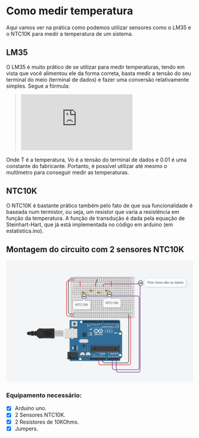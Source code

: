 # Como medir temperatura
Aqui vamos ver na prática como podemos utilizar sensores como o LM35 e o NTC10K para medir a temperatura de um sistema.

## LM35
O LM35 é muito prático de se utilizar para medir temperaturas, tendo em vista que você alimentou ele da forma correta, basta medir a tensão do seu terminal do meio (terminal de dados) e fazer uma conversão relativamente simples. Segue a fórmula:

>![equation](https://latex.codecogs.com/gif.latex?T%20%3D%20V_%7B0%7D%20/%200.01)

Onde T é a temperatura, Vo é a tensão do terminal de dados e 0.01 é uma constante do fabricante.
Portanto, é possível utilizar até mesmo o multímetro para conseguir medir as temperaturas.

## NTC10K 
O NTC10K é bastante prático também pelo fato de que sua funcionalidade é baseada num termistor, ou seja, um resistor que varia a resistência em função da temperatura. A função de transdução é dada pela equação de Steinhart-Hart, que já está implementada no código em arduino (em estatistica.ino).

## Montagem do circuito com 2 sensores NTC10K
![img1](montagem_2ntc.png)

### Equipamento necessário:
- [x] Arduino uno.
- [x] 2 Sensores NTC10K.
- [x] 2 Resistores de 10KOhms.
- [x] Jumpers.